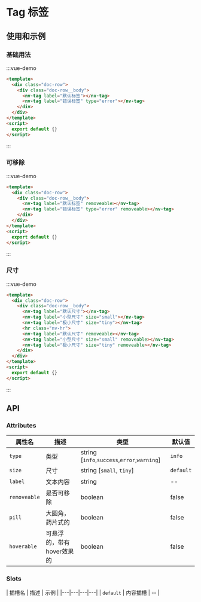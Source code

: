 # Tag 标签

## 使用和示例

### 基础用法
:::vue-demo
```html
<template>
  <div class="doc-row">
    <div class="doc-row__body">
      <nv-tag label="默认标签"></nv-tag>
      <nv-tag label="错误标签" type="error"></nv-tag>
    </div>  
  </div>
</template>
<script>
  export default {}
</script> 
```
:::

### 可移除
:::vue-demo
```html
<template>
  <div class="doc-row">
    <div class="doc-row__body">
      <nv-tag label="默认标签" removeable></nv-tag>
      <nv-tag label="错误标签" type="error" removeable></nv-tag>
    </div>  
  </div>
</template>
<script>
  export default {}
</script> 
```
:::


### 尺寸
:::vue-demo
```html
<template>
  <div class="doc-row">
    <div class="doc-row__body">
      <nv-tag label="默认尺寸"></nv-tag>
      <nv-tag label="小型尺寸" size="small"></nv-tag>
      <nv-tag label="极小尺寸" size="tiny"></nv-tag>
      <hr class="nv-hr">
      <nv-tag label="默认尺寸" removeable></nv-tag>
      <nv-tag label="小型尺寸" size="small" removeable></nv-tag>
      <nv-tag label="极小尺寸" size="tiny" removeable></nv-tag>
    </div>  
  </div>
</template>
<script>
  export default {}
</script> 
```
:::

## API

### Attributes

| 属性名  |  描述  | 类型 | 默认值 |
|---|---|---|---|
| `type` | 类型 | string [`info`,`success`,`error`,`warning`] |  `info` |
| `size` | 尺寸 | string [`small`, `tiny`] | `default` |
| `label`|  文本内容 | string | -- |
| `removeable`| 是否可移除 | boolean | false |
| `pill`| 大圆角，药片式的 | boolean | false |
| `hoverable`| 可悬浮的，带有hover效果的 | boolean | false |


### Slots

| 插槽名  |  描述  | 示例 |
|---|---|---|---|
| `default` | 内容插槽 | -- |
